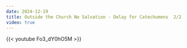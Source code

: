 ```yaml
---
date: 2024-12-19
title: Outside the Church No Salvation - Delay for Catechumens  2/2
video: true
---
```



{{< youtube Fo3_dY0hO5M >}}
